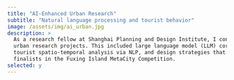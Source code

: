 ```yaml
---
title: "AI-Enhanced Urban Research"
subtitle: "Natural language processing and tourist behavior"
image: /assets/img/ai_urban.jpg
description: >
  As a research fellow at Shanghai Planning and Design Institute, I contributed to AI-driven
  urban research projects. This included large language model (LLM) corpus curation, 
  tourist spatio-temporal analysis via NLP, and design strategies that were selected as 
  finalists in the Fuxing Island MetaCity Competition.
selected: y
---
```

